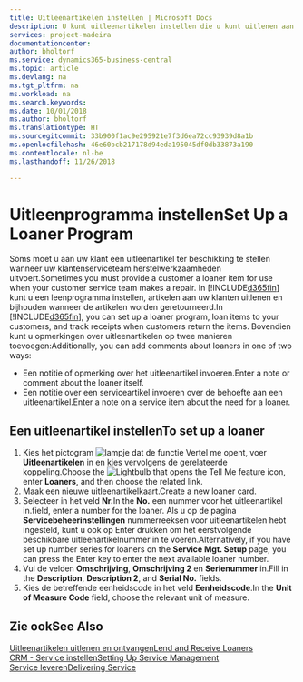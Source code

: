 ```yaml
---
title: Uitleenartikelen instellen | Microsoft Docs
description: U kunt uitleenartikelen instellen die u kunt uitlenen aan klanten ter vervanging van serviceartikelen waarvoor service wordt uitgevoerd.
services: project-madeira
documentationcenter: 
author: bholtorf
ms.service: dynamics365-business-central
ms.topic: article
ms.devlang: na
ms.tgt_pltfrm: na
ms.workload: na
ms.search.keywords: 
ms.date: 10/01/2018
ms.author: bholtorf
ms.translationtype: HT
ms.sourcegitcommit: 33b900f1ac9e295921e7f3d6ea72cc93939d8a1b
ms.openlocfilehash: 46e60bcb217178d94eda195045df0db33873a190
ms.contentlocale: nl-be
ms.lasthandoff: 11/26/2018

---
```

# <a name="set-up-a-loaner-program"></a><span data-ttu-id="5c552-103">Uitleenprogramma instellen</span><span class="sxs-lookup"><span data-stu-id="5c552-103">Set Up a Loaner Program</span></span>
<span data-ttu-id="5c552-104">Soms moet u aan uw klant een uitleenartikel ter beschikking te stellen wanneer uw klantenserviceteam herstelwerkzaamheden uitvoert.</span><span class="sxs-lookup"><span data-stu-id="5c552-104">Sometimes you must provide a customer a loaner item for use when your customer service team makes a repair.</span></span> <span data-ttu-id="5c552-105">In [!INCLUDE[d365fin](includes/d365fin_md.md)] kunt u een leenprogramma instellen, artikelen aan uw klanten uitlenen en bijhouden wanneer de artikelen worden geretourneerd.</span><span class="sxs-lookup"><span data-stu-id="5c552-105">In [!INCLUDE[d365fin](includes/d365fin_md.md)], you can set up a loaner program, loan items to your customers, and track receipts when customers return the items.</span></span> <span data-ttu-id="5c552-106">Bovendien kunt u opmerkingen over uitleenartikelen op twee manieren toevoegen:</span><span class="sxs-lookup"><span data-stu-id="5c552-106">Additionally, you can add comments about loaners in one of two ways:</span></span>  
  
* <span data-ttu-id="5c552-107">Een notitie of opmerking over het uitleenartikel invoeren.</span><span class="sxs-lookup"><span data-stu-id="5c552-107">Enter a note or comment about the loaner itself.</span></span>  
* <span data-ttu-id="5c552-108">Een notitie over een serviceartikel invoeren over de behoefte aan een uitleenartikel.</span><span class="sxs-lookup"><span data-stu-id="5c552-108">Enter a note on a service item about the need for a loaner.</span></span>  

## <a name="to-set-up-a-loaner"></a><span data-ttu-id="5c552-109">Een uitleenartikel instellen</span><span class="sxs-lookup"><span data-stu-id="5c552-109">To set up a loaner</span></span>  
1. <span data-ttu-id="5c552-110">Kies het pictogram ![lampje dat de functie Vertel me opent](media/ui-search/search_small.png "Vertel me wat u wilt doen"), voer **Uitleenartikelen** in en kies vervolgens de gerelateerde koppeling.</span><span class="sxs-lookup"><span data-stu-id="5c552-110">Choose the ![Lightbulb that opens the Tell Me feature](media/ui-search/search_small.png "Tell me what you want to do") icon, enter **Loaners**, and then choose the related link.</span></span>  
2. <span data-ttu-id="5c552-111">Maak een nieuwe uitleenartikelkaart.</span><span class="sxs-lookup"><span data-stu-id="5c552-111">Create a new loaner card.</span></span> 
3. <span data-ttu-id="5c552-112">Selecteer in het veld **Nr.**</span><span class="sxs-lookup"><span data-stu-id="5c552-112">In the **No.**</span></span> <span data-ttu-id="5c552-113">een nummer voor het uitleenartikel in.</span><span class="sxs-lookup"><span data-stu-id="5c552-113">field, enter a number for the loaner.</span></span> <span data-ttu-id="5c552-114">Als u op de pagina **Servicebeheerinstellingen** nummerreeksen voor uitleenartikelen hebt ingesteld, kunt u ook op Enter drukken om het eerstvolgende beschikbare uitleenartikelnummer in te voeren.</span><span class="sxs-lookup"><span data-stu-id="5c552-114">Alternatively, if you have set up number series for loaners on the **Service Mgt. Setup** page, you can press the Enter key to enter the next available loaner number.</span></span>  
4. <span data-ttu-id="5c552-115">Vul de velden **Omschrijving**, **Omschrijving 2** en **Serienummer** in.</span><span class="sxs-lookup"><span data-stu-id="5c552-115">Fill in the **Description**, **Description 2**, and **Serial No.** fields.</span></span>  
5. <span data-ttu-id="5c552-116">Kies de betreffende eenheidscode in het veld **Eenheidscode**.</span><span class="sxs-lookup"><span data-stu-id="5c552-116">In the **Unit of Measure Code** field, choose the relevant unit of measure.</span></span>  
  
## <a name="see-also"></a><span data-ttu-id="5c552-117">Zie ook</span><span class="sxs-lookup"><span data-stu-id="5c552-117">See Also</span></span>
[<span data-ttu-id="5c552-118">Uitleenartikelen uitlenen en ontvangen</span><span class="sxs-lookup"><span data-stu-id="5c552-118">Lend and Receive Loaners</span></span>](service-how-to-lend-receive-loaners.md)  
[<span data-ttu-id="5c552-119">CRM - Service instellen</span><span class="sxs-lookup"><span data-stu-id="5c552-119">Setting Up Service Management</span></span>](service-setup-service.md)  
[<span data-ttu-id="5c552-120">Service leveren</span><span class="sxs-lookup"><span data-stu-id="5c552-120">Delivering Service</span></span>](service-deliver-service.md)  


